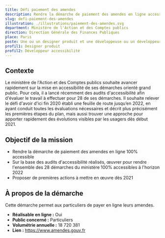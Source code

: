 ```yaml
---
title: Défi paiement des amendes
description: Rendre la démarche de paiement des amendes en ligne accessible et agréable à utiliser pour tous
slug: defi-paiement-des-amendes
illustration: ./illustrations/paiement-des-amendes.svg
department: Ministère de l'Action et des Comptes publics
direction: Direction Générale des Finances Publiques
place: Paris
poste: Une ou un designer produit et une développeuse ou un développeur accessibilité
profil1: Designer produit
profil2: Développeur accessibilité
---
```


## Contexte
Le ministère de l'Action et des Comptes publics souhaite avancer rapidement sur la mise en accessibilité de ses démarches orienté grand public. Pour cela, il a lancé récemment des audits d'accessibilité afin d'évaluer le travail à effectuer pour 28 de ses démarches. Il souhaite relever le défi d'avoir d'ici fin 2020 établi une feuille de route jusqu’en 2022, en ayant conduit toutes les évaluations nécessaires et décrit plus précisément les premières étapes du plan, mais aussi trouver une approche pour apporter rapidement des évolutions visibles par les usagers dès début 2021.

## Objectif de la mission
- Rendre la démarche de paiement des amendes en ligne 100% accessible
- Sur la base des audits d'accessibilité réalisés, œuvrer pour rendre l'ensemble des 28 démarches du ministère 100% accessibles à l'horizon 2022
- Proposer de premières actions à mettre en œuvre dès 2021

## À propos de la démarche
Cette démarche permet aux particuliers de payer en ligne leurs amendes.
- **Réalisable en ligne :** Oui
- **Public concerné :** Particuliers
- **Volumétrie annuelle :** 18 720 381
- **Lien :** https://www.amendes.gouv.fr

<!-- ## Postes à pourvoir
### Une ou un designer produit
- Expertise en conception d'interfaces responsives, création de prototypes et designs pixel-perfect
- Expertise à évaluer la facilité d'utilisation de parcours existants et proposer des recommandations réfléchies
- Expertise en recherche utilisateur et tests d'utilisabilité
- Bonne connaissance des technologies numériques
- Connaissances en accessibilité numérique
- Esthétique visuelle forte, propre et élégante
- Forte capacité à résoudre les problèmes
- Capacité à communiquer efficacement
- Curiosité, rigueur et sens de l'humour

### Une développeuse ou un développeur accessibilité
- Expertise technique sur le RGAA
- Expertise en développement web (HTML, CSS, JavaScript et frameworks front-end)
- Expérience en réalisation d'audits d'accessibilité
- Passionné par l'accessibilité
- Forte capacité à résoudre les problèmes
- Capacité à communiquer efficacement
- Curiosité, rigueur et sens de l'humour -->
